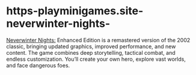 # https-playminigames.site-neverwinter-nights-
[Neverwinter Nights:](https://playminigames.site/neverwinter-nights/) Enhanced Edition is a remastered version of the 2002 classic, bringing updated graphics, improved performance, and new content. The game combines deep storytelling, tactical combat, and endless customization. You’ll create your own hero, explore vast worlds, and face dangerous foes.
